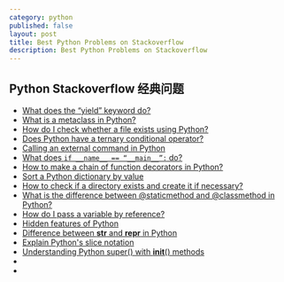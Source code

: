 ```yaml
---
category: python
published: false
layout: post
title: Best Python Problems on Stackoverflow
description: Best Python Problems on Stackoverflow 
---    
```





## Python Stackoverflow 经典问题

- [What does the “yield” keyword do?](http://stackoverflow.com/questions/231767/what-does-the-yield-keyword-do)    
- [What is a metaclass in Python?](http://stackoverflow.com/questions/100003/what-is-a-metaclass-in-python)
- [How do I check whether a file exists using Python?](http://stackoverflow.com/questions/82831/how-do-i-check-whether-a-file-exists-using-python)
- [Does Python have a ternary conditional operator?](http://stackoverflow.com/questions/394809/does-python-have-a-ternary-conditional-operator)
- [Calling an external command in Python](http://stackoverflow.com/questions/89228/calling-an-external-command-in-python)
- [What does `if __name__ == “__main__”:` do?](http://stackoverflow.com/questions/419163/what-does-if-name-main-do)
- [How to make a chain of function decorators in Python?](http://stackoverflow.com/questions/739654/how-to-make-a-chain-of-function-decorators-in-python)
- [Sort a Python dictionary by value](http://stackoverflow.com/questions/613183/sort-a-python-dictionary-by-value)
- [How to check if a directory exists and create it if necessary?](http://stackoverflow.com/questions/273192/how-to-check-if-a-directory-exists-and-create-it-if-necessary)
- [What is the difference between @staticmethod and @classmethod in Python?](http://stackoverflow.com/questions/136097/what-is-the-difference-between-staticmethod-and-classmethod-in-python)
- [How do I pass a variable by reference?](http://stackoverflow.com/questions/986006/how-do-i-pass-a-variable-by-reference)
- [Hidden features of Python](http://stackoverflow.com/questions/101268/hidden-features-of-python)
- [Difference between __str__ and __repr__ in Python](http://stackoverflow.com/questions/1436703/difference-between-str-and-repr-in-python)
- [Explain Python's slice notation](http://stackoverflow.com/questions/509211/explain-pythons-slice-notation)
- [Understanding Python super() with __init__() methods](http://stackoverflow.com/questions/576169/understanding-python-super-with-init-methods)
- []()
- []()





